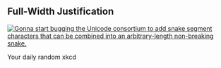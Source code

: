 ## Full-Width Justification
[![Gonna start bugging the Unicode consortium to add snake segment characters that can be combined into an arbitrary-length non-breaking snake.](https://imgs.xkcd.com/comics/full_width_justification.png)](https://xkcd.com/1676/ "Gonna start bugging the Unicode consortium to add snake segment characters that can be combined into an arbitrary-length non-breaking snake.")

Your daily random xkcd
